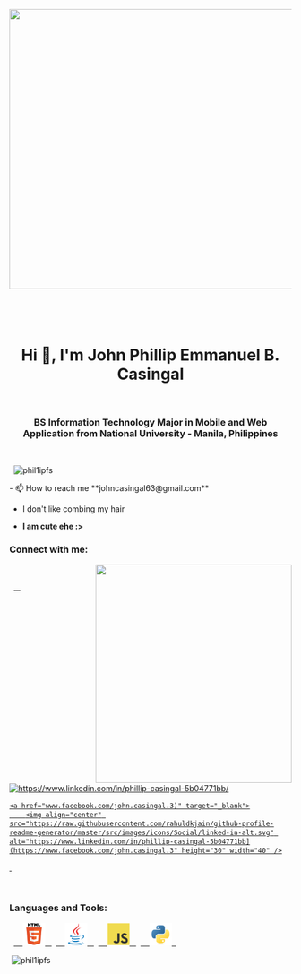 




<p> <img align="Center" <alt="coding" width="1000" height="500" src="https://user-images.githubusercontent.com/127711945/236803709-b8a74e20-c780-46d8-84c2-fc42b860a734.gif">

  </p>

 



<h1 align="center">Hi 👋, I'm John Phillip Emmanuel B. Casingal</h1>

 

<h3 align="center">BS Information Technology Major in Mobile and Web Application from National University - Manila, Philippines</h3>

 

<p align="left">

  <img src="https://komarev.com/ghpvc/?username=phil1ipfs&label=Profile%20views&color=0e75b6&style=flat" alt="phil1ipfs" />

</p>
- 📫 How to reach me **johncasingal63@gmail.com**


- I don't like combing my hair

- **I am cute ehe :>**
<h3 align="left">Connect with me:</h3>

<p>
  <img align="right" <alt="coding" width="350" height="390" src="https://user-images.githubusercontent.com/127711945/229033748-6a06aca4-ff69-4f9e-9c6f-d2fd1b348ea2.gif">
</p>
<p align="left">
  <a href="www.linkedin.com/in/phillipcasingal" target="_blank">
    <img align="center" src="https://raw.githubusercontent.com/rahuldkjain/github-profile-readme-generator/master/src/images/icons/Social/linked-in-alt.svg" alt="https://www.linkedin.com/in/phillip-casingal-5b04771bb/" height="30" width="40" />

    <a href="www.facebook.com/john.casingal.3)" target="_blank">
        <img align="center" src="https://raw.githubusercontent.com/rahuldkjain/github-profile-readme-generator/master/src/images/icons/Social/linked-in-alt.svg" alt="https://www.linkedin.com/in/phillip-casingal-5b04771bb](https://www.facebook.com/john.casingal.3" height="30" width="40" />
  </a>

</p>

 

<h3 align="left">Languages and Tools:</h3>
<p align="left">
  <a href="https://www.w3.org/html/" target="_blank" rel="noreferrer">
    <img src="https://raw.githubusercontent.com/devicons/devicon/master/icons/html5/html5-original-wordmark.svg" alt="html5" width="40" height="40"/>
  </a>
  <a href="https://www.java.com" target="_blank" rel="noreferrer">
    <img src="https://raw.githubusercontent.com/devicons/devicon/master/icons/java/java-original.svg" alt="java" width="40" height="40"/>
  </a>
  <a href="https://developer.mozilla.org/en-US/docs/Web/JavaScript" target="_blank" rel="noreferrer">
    <img src="https://raw.githubusercontent.com/devicons/devicon/master/icons/javascript/javascript-original.svg" alt="javascript" width="40" height="40"/>
  </a>
  <a href="https://www.python.org" target="_blank" rel="noreferrer">
    <img src="https://raw.githubusercontent.com/devicons/devicon/master/icons/python/python-original.svg" alt="python" width="40" height="40"/>
  </a>
</p>
<p>&nbsp;<img align="center" src="https://github-readme-stats.vercel.app/api?username=phil1ipfs&show_icons=true&locale=en" alt="phil1ipfs" /></p>
<p><img align="center" src="https://github-readme-st



